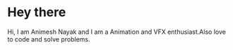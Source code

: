 # Hey there

Hi, I am Animesh Nayak and I am a Animation and VFX enthusiast.Also love to code and solve problems. 